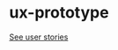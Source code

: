 # ux-prototype

[See user stories](https://docs.google.com/spreadsheets/d/1AsIvtKR0DqSt99AZdJJka42mOacUAkw3j4fxU7hwhMA/edit?usp=sharing)
